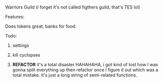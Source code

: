 Warriors Guild (i forget it's not called figthers guild, that's TES lol)

Features:

Does tokens great, banks for food.

Todo:

1. settings

2. kill cyclopses

3. **REFACTOR** it's a total disaster HAHAHAHA, i got kind of lost how I was gonna split everything up then refactor once I figure it out which was a total mistake. it's just a long string of semi-related functions.
